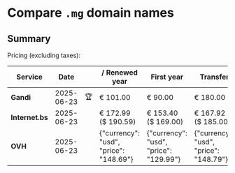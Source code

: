 # Compare `.mg` domain names

## Summary

Pricing (excluding taxes):

| Service | Date |  | / Renewed year | First year | Transfer | Restoration |
|--|--|--|--|--|--|--|
| **Gandi** | 2025-06-23 | 🏆 | € 101.00 | € 90.00 | € 180.00 | € 101.00 |
| **Internet.bs** | 2025-06-23 |  | € 172.99<br>($ 190.59) | € 153.40<br>($ 169.00) | € 167.92<br>($ 185.00) | € 204.89<br>($ 225.75) |
| **OVH** | 2025-06-23 |  | {"currency": "usd", "price": "148.69"} | {"currency": "usd", "price": "129.99"} | {"currency": "usd", "price": "148.79"} |  |
